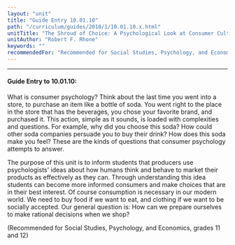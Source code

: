 ```yaml
---
layout: "unit"
title: "Guide Entry 10.01.10"
path: "/curriculum/guides/2010/1/10.01.10.x.html"
unitTitle: "The Shroud of Choice: A Psychological Look at Consumer Culture"
unitAuthor: "Robert F. Rhone"
keywords: ""
recommendedFor: "Recommended for Social Studies, Psychology, and Economics, grades 11 and 12"
---
```

<body>
<hr/>
 <h4>
  Guide Entry to 10.01.10:
 </h4>
 <p>
  What is consumer psychology? Think about the last time you went into a store, to purchase an item like a bottle of soda. You went right to the place in the store that has the beverages, you chose your favorite brand, and purchased it. This action, simple as it sounds, is loaded with complexities and questions. For example, why did you choose this soda? How could other soda companies persuade you to buy their drink? How does this soda make you feel? These are the kinds of questions that consumer psychology attempts to answer.
 </p>
<p>
  The purpose of this unit is to inform students that producers use psychologists' ideas about how humans think and behave to market their products as effectively as they can. Through understanding this idea students can become more informed consumers and make choices that are in their best interest. Of course consumption is necessary in our modern world. We need to buy food if we want to eat, and clothing if we want to be socially accepted. Our general question is: How can we prepare ourselves to make rational decisions when we shop?
 </p>
<p>
  (Recommended for Social Studies, Psychology, and Economics, grades 11 and 12)
 </p>


</body>